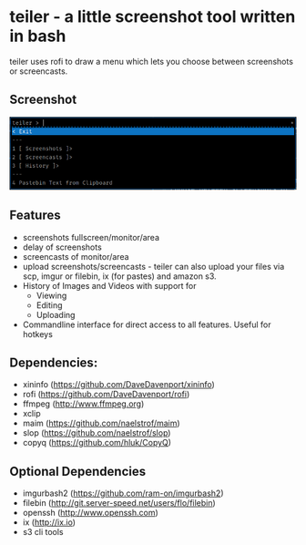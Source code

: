# teiler - a little screenshot tool written in bash

teiler uses rofi to draw a menu which lets you
choose between screenshots or screencasts.

## Screenshot

![teiker](screenshot.png "teiler in action")

## Features
* screenshots fullscreen/monitor/area
* delay of screenshots
* screencasts of monitor/area
* upload screenshots/screencasts - teiler can also upload your files via scp, imgur or filebin, ix (for pastes) and amazon s3.
* History of Images and Videos with support for
  + Viewing
  + Editing
  + Uploading
* Commandline interface for direct access to all features. Useful for hotkeys

## Dependencies:

* xininfo (https://github.com/DaveDavenport/xininfo)
* rofi (https://github.com/DaveDavenport/rofi)
* ffmpeg (http://www.ffmpeg.org)
* xclip
* maim (https://github.com/naelstrof/maim)
* slop (https://github.com/naelstrof/slop)
* copyq (https://github.com/hluk/CopyQ)

## Optional Dependencies

* imgurbash2 (https://github.com/ram-on/imgurbash2)
* filebin (http://git.server-speed.net/users/flo/filebin)
* openssh (http://www.openssh.com)
* ix (http://ix.io)
* s3 cli tools

